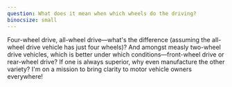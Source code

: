 ```yaml
---
question: What does it mean when which wheels do the driving?
binocsize: small
---
```


Four-wheel drive, all-wheel drive—what's the difference (assuming the all-wheel drive vehicle has just four wheels)? And amongst measly two-wheel drive vehicles, which is better under which conditions—front-wheel drive or rear-wheel drive? If one is always superior, why even manufacture the other variety? I'm on a mission to bring clarity to motor vehicle owners everywhere!
